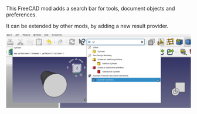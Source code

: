 This FreeCAD mod adds a search bar for tools, document objects and preferences.

It can be extended by other mods, by adding a new result provider.

![Screenshot of the search bar, with results in its drop-down menu and extra info about the result in a separate pane](screenshot.png)
